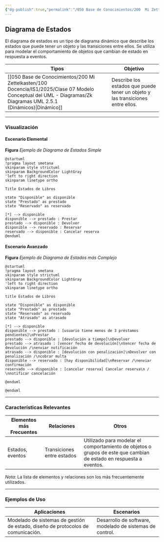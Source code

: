 ```yaml
---
{"dg-publish":true,"permalink":"/050 Base de Conocimientos/200  Mi Zettelkasten/100 Docencia/IS1/2025/Clase 07 Modelo Conceptual del UML - Diagramas/Zk UML Diagrama de Estados/","tags":["digitalGarden","modeloConceptualUML"]}
---
```


## Diagrama de Estados

El diagrama de estados es un tipo de diagrama dinámico que describe los estados que puede tener un objeto y las transiciones entre ellos. Se utiliza para modelar el comportamiento de objetos que cambian de estado en respuesta a eventos.

| Tipos                                                       | Objetivo                                                                       |
| ----------------------------------------------------------- | ------------------------------------------------------------------------------ |
| [[050 Base de Conocimientos/200  Mi Zettelkasten/100 Docencia/IS1/2025/Clase 07 Modelo Conceptual del UML - Diagramas/Zk Diagramas UML 2.5.1 (Dinámicos)\|Dinámico]] | Describe los estados que puede tener un objeto y las transiciones entre ellos. |

----
### Visualización
#### Escenario Elemental
**Figura**
_Ejemplo de Diagrama de Estados Simple_
```plantuml
@startuml
!pragma layout smetana
skinparam style strictuml
skinparam BackgroundColor LightGray
'left to right direction
skinparam linetype ortho

Title Estados de Libros

state "Disponible" as disponible
state "Prestado" as prestado
state "Reservado" as reservado

[*] --> disponible
disponible --> prestado : Prestar
prestado --> disponible : Devolver
disponible --> reservado : Reservar
reservado --> disponible : Cancelar reserva
@enduml

```

#### Escenario Avanzado
**Figura**
_Ejemplo de Diagrama de Estados más Complejo_
```plantuml
@startuml
!pragma layout smetana
skinparam style strictuml
skinparam BackgroundColor LightGray
'left to right direction
skinparam linetype ortho

title Estados de Libros

state "Disponible" as disponible
state "Prestado" as prestado
state "Reservado" as reservado
state "Atrasado" as atrasado

[*] --> disponible
disponible --> prestado : [usuario tiene menos de 3 préstamos pendientes]\nPrestar
prestado --> disponible : [devolución a tiempo]\nDevolver
prestado --> atrasado : [vencer fecha de devolución]\nVencer fecha de devolución /\nenviar notificación
atrasado --> disponible : [devolución con penalización]\nDevolver con penalización /\ncobrar multa
disponible --> reservado : [hay disponibilidad]\nReservar /\nenviar confirmación
reservado --> disponible : [cancelar reserva] Cancelar reserva\n / \nnotificar cancelación

@enduml

@enduml
```

----
### Características Relevantes

| Elementos más Frecuentes | Relaciones                 | Otros                                                                                                              |
| ------------------------ | -------------------------- | ------------------------------------------------------------------------------------------------------------------ |
| Estados, eventos         | Transiciones entre estados | Utilizado para modelar el comportamiento de objetos o grupos de este que cambian de estado en respuesta a eventos. |

_Nota_: La lista de elementos y relaciones son los más frecuentemente utilizados.

----
### Ejemplos de Uso

| Aplicaciones                                                                     | Escenarios                                               |
| -------------------------------------------------------------------------------- | -------------------------------------------------------- |
| Modelado de sistemas de gestión de estado, diseño de protocolos de comunicación. | Desarrollo de software, modelado de sistemas de control. |

